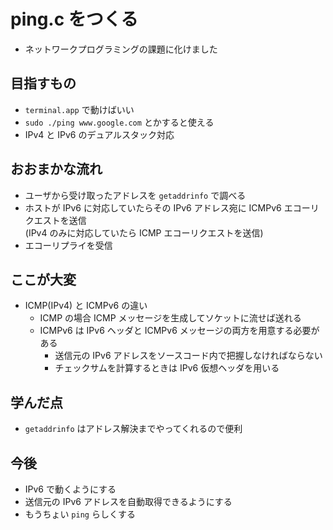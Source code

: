 # ping.c をつくる  
* ネットワークプログラミングの課題に化けました  

## 目指すもの  
* `terminal.app` で動けばいい  
* `sudo ./ping www.google.com` とかすると使える  
* IPv4 と IPv6 のデュアルスタック対応  

## おおまかな流れ  
* ユーザから受け取ったアドレスを `getaddrinfo` で調べる
* ホストが IPv6 に対応していたらその IPv6 アドレス宛に ICMPv6 エコーリクエストを送信  
(IPv4 のみに対応していたら ICMP エコーリクエストを送信)  
* エコーリプライを受信  

## ここが大変  
* ICMP(IPv4) と ICMPv6 の違い  
  * ICMP の場合 ICMP メッセージを生成してソケットに流せば送れる  
  * ICMPv6 は IPv6 ヘッダと ICMPv6 メッセージの両方を用意する必要がある  
    * 送信元の IPv6 アドレスをソースコード内で把握しなければならない  
    * チェックサムを計算するときは IPv6 仮想ヘッダを用いる  

## 学んだ点  
* `getaddrinfo` はアドレス解決までやってくれるので便利  

## 今後  
* IPv6 で動くようにする  
* 送信元の IPv6 アドレスを自動取得できるようにする  
* もうちょい `ping` らしくする  
